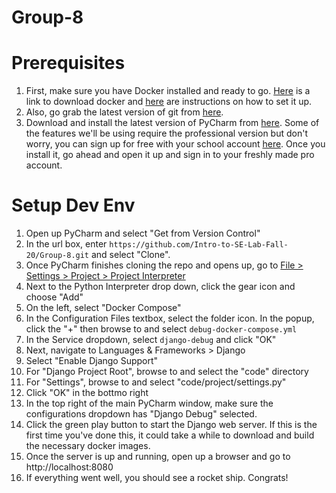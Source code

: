 # Group-8
# Prerequisites
1. First, make sure you have Docker installed and ready to go. [Here][1] is a link to download docker and [here][2] are instructions on how to set it up.
2. Also, go grab the latest version of git from [here][3].
3. Download and install the latest version of PyCharm from [here][4]. Some of the features we'll be using require the professional version but don't worry, you can sign up for free with your school account [here][5]. Once you install it, go ahead and open it up and sign in to your freshly made pro account.

[1]: https://download.docker.com/win/stable/Docker%20Desktop%20Installer.exe
[2]: https://docs.docker.com/docker-for-windows/install-windows-home/
[3]: https://git-scm.com/download/win
[4]: https://www.jetbrains.com/pycharm/download/download-thanks.html?platform=win
[5]: https://www.jetbrains.com/shop/eform/students

# Setup Dev Env
1. Open up PyCharm and select "Get from Version Control"
2. In the url box, enter `https://github.com/Intro-to-SE-Lab-Fall-20/Group-8.git` and select "Clone".
3. Once PyCharm finishes cloning the repo and opens up, go to [File > Settings > Project > Project Interpreter][6]
4. Next to the Python Interpreter drop down, click the gear icon and choose "Add"
5. On the left, select "Docker Compose"
6. In the Configuration Files textbox, select the folder icon. In the popup, click the "+" then browse to and select `debug-docker-compose.yml`
7. In the Service dropdown, select `django-debug` and click "OK"
8. Next, navigate to Languages & Frameworks > Django
9. Select "Enable Django Support"
10. For "Django Project Root", browse to and select the "code" directory
11. For "Settings", browse to and select "code/project/settings.py"
12. Click "OK" in the bottmo right
13. In the top right of the main PyCharm window, make sure the configurations dropdown has "Django Debug" selected.
14. Click the green play button to start the Django web server. If this is the first time you've done this, it could take a while to download and build the necessary docker images.
15. Once the server is up and running, open up a browser and go to http://localhost:8080
16. If everything went well, you should see a rocket ship. Congrats!

[6]: jetbrains://Python/settings?name=Project%3A+Group-8--Python+Interpreter
